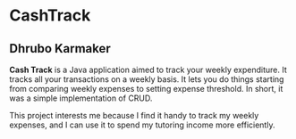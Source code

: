 # CashTrack

## Dhrubo Karmaker

**Cash Track** is a Java application aimed to track your weekly expenditure. It tracks all your transactions on a weekly basis. It lets you do things starting from comparing weekly expenses to setting expense threshold. In short, it was a simple implementation of CRUD.

This project interests me because I find it handy to track my weekly expenses, and I can use it to spend my tutoring
income more efficiently.
